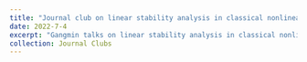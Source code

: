```yaml
---
title: "Journal club on linear stability analysis in classical nonlinear dynamics"
date: 2022-7-4
excerpt: "Gangmin talks on linear stability analysis in classical nonlinear dynamics"
collection: Journal Clubs
---
```


